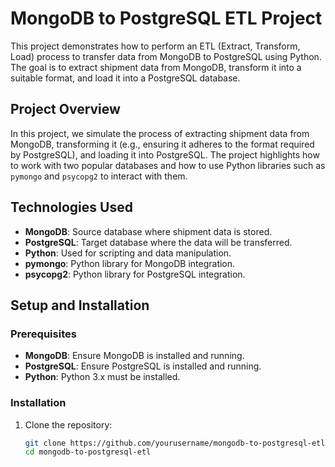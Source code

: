 # MongoDB to PostgreSQL ETL Project

This project demonstrates how to perform an ETL (Extract, Transform, Load) process to transfer data from MongoDB to PostgreSQL using Python. The goal is to extract shipment data from MongoDB, transform it into a suitable format, and load it into a PostgreSQL database.

## Project Overview

In this project, we simulate the process of extracting shipment data from MongoDB, transforming it (e.g., ensuring it adheres to the format required by PostgreSQL), and loading it into PostgreSQL. The project highlights how to work with two popular databases and how to use Python libraries such as `pymongo` and `psycopg2` to interact with them.

## Technologies Used
- **MongoDB**: Source database where shipment data is stored.
- **PostgreSQL**: Target database where the data will be transferred.
- **Python**: Used for scripting and data manipulation.
- **pymongo**: Python library for MongoDB integration.
- **psycopg2**: Python library for PostgreSQL integration.

## Setup and Installation

### Prerequisites

- **MongoDB**: Ensure MongoDB is installed and running.
- **PostgreSQL**: Ensure PostgreSQL is installed and running.
- **Python**: Python 3.x must be installed.

### Installation

1. Clone the repository:
   ```bash
   git clone https://github.com/yourusername/mongodb-to-postgresql-etl.git
   cd mongodb-to-postgresql-etl
